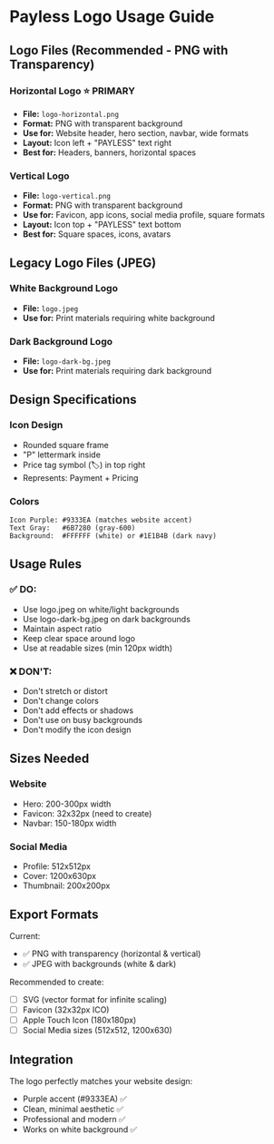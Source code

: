 # Payless Logo Usage Guide

## Logo Files (Recommended - PNG with Transparency)

### Horizontal Logo ⭐ PRIMARY
- **File:** `logo-horizontal.png`
- **Format:** PNG with transparent background
- **Use for:** Website header, hero section, navbar, wide formats
- **Layout:** Icon left + "PAYLESS" text right
- **Best for:** Headers, banners, horizontal spaces

### Vertical Logo
- **File:** `logo-vertical.png`
- **Format:** PNG with transparent background
- **Use for:** Favicon, app icons, social media profile, square formats
- **Layout:** Icon top + "PAYLESS" text bottom
- **Best for:** Square spaces, icons, avatars

## Legacy Logo Files (JPEG)

### White Background Logo
- **File:** `logo.jpeg`
- **Use for:** Print materials requiring white background

### Dark Background Logo
- **File:** `logo-dark-bg.jpeg`
- **Use for:** Print materials requiring dark background

## Design Specifications

### Icon Design
- Rounded square frame
- "P" lettermark inside
- Price tag symbol (🏷️) in top right
- Represents: Payment + Pricing

### Colors
```
Icon Purple: #9333EA (matches website accent)
Text Gray:   #6B7280 (gray-600)
Background:  #FFFFFF (white) or #1E1B4B (dark navy)
```

## Usage Rules

### ✅ DO:
- Use logo.jpeg on white/light backgrounds
- Use logo-dark-bg.jpeg on dark backgrounds
- Maintain aspect ratio
- Keep clear space around logo
- Use at readable sizes (min 120px width)

### ❌ DON'T:
- Don't stretch or distort
- Don't change colors
- Don't add effects or shadows
- Don't use on busy backgrounds
- Don't modify the icon design

## Sizes Needed

### Website
- Hero: 200-300px width
- Favicon: 32x32px (need to create)
- Navbar: 150-180px width

### Social Media
- Profile: 512x512px
- Cover: 1200x630px
- Thumbnail: 200x200px

## Export Formats

Current:
- ✅ PNG with transparency (horizontal & vertical)
- ✅ JPEG with backgrounds (white & dark)

Recommended to create:
- [ ] SVG (vector format for infinite scaling)
- [ ] Favicon (32x32px ICO)
- [ ] Apple Touch Icon (180x180px)
- [ ] Social Media sizes (512x512, 1200x630)

## Integration

The logo perfectly matches your website design:
- Purple accent (#9333EA) ✅
- Clean, minimal aesthetic ✅
- Professional and modern ✅
- Works on white background ✅

